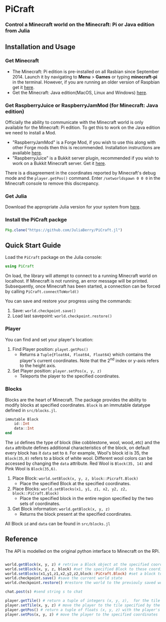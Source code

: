 # PiCraft

### Control a Minecraft world on the Minecraft: Pi or Java edition from Julia

## Installation and Usage

### Get Minecraft

- The Minecraft: Pi edition is pre-installed on all Rasbian since September 2014. Launch it by navigating to **Menu** > **Games** or typing **minecraft-pi** in the terminal. However, if you are running an older version of Raspbian get it [here](https://minecraft.net/en-us/edition/pi/).
- Get the Minecraft: Java edition(MacOS, Linux and Windows) [here](https://minecraft.net/en-us/download/alternative).

### Get RaspberryJuice or RaspberryJamMod (for Minecraft: Java edition)

Officially the ability to communicate with the Minecraft world is only available for the Minecraft: Pi edition. To get this to work on the Java edition we need to install a Mod.

- "RaspberryJamMod" is a Forge Mod, if you wish to use this along with other Forge mods then this is recommended. Installation instructions are available [here](http://www.instructables.com/id/Python-coding-for-Minecraft/).
- "RaspberryJuice" is a Bukkit server plugin, recommended if you wish to work on a Bukkit Minecraft server. Get it [here](https://dev.bukkit.org/projects/raspberryjuice).

There is a disagreement in the coordinates reported by Minecraft's debug mode and the `player.getPos()` command. Enter `/setworldspawn 0 0 0` in the Minecraft console to remove this discrepancy.

### Get Julia

Download the appropriate Julia version for your system from [here](https://julialang.org/downloads/).

### Install the PiCraft packge

```julia
Pkg.clone("https://github.com/JuliaBerry/PiCraft.jl")
```

## Quick Start Guide

Load the `PiCraft` package on the Julia console:
```julia
using PiCraft
```

On load, the library will attempt to connect to a running Minecraft world on localhost. If Minecraft is not running, an error message will be printed. Subsequently, once Minecraft has been started,  a connection can be forced by calling `PiCraft.connectToWorld()`

You can save and restore your progress using the commands:
1) Save: `world.checkpoint.save()`
2) Load last savepoint: `world.checkpoint.restore()`

### Player
You can find and set your player's location:
1) Find Player position: `playet.getPos()`
      * Returns a `Tuple{Float64, Float64, Float64}` which contains the player's current coordinates. Note that the 2<sup>nd</sup> index or y-axis refers to the height axis.
2) Set Player position: `player.setPos(x, y, z)`
      * Teleports the player to the specified coordinates.

### Blocks
Blocks are the heart of Minecraft. The package provides the ability to modify blocks at specified coordinates.
`Block` is an immutable datatype defined in `src/blocks.jl`.

```julia
immutable Block
    id::Int
    data::Int
end
```
The `id` defines the type of block (like cobblestone, wool, wood,.etc) and the `data` attribute defines additional characteristics of the block, on default every block has it `data` set to `0`. For example, Wool's block id is 35, the `Block(35,0)` refers to a block of white wool. Different wool colors can be accessed by changing the `data` attribute. Red Wool is `Block(35, 14)` and Pink Wool is `Block(35,6)`.

1) Place Block: `world.setBlock(x, y, z, block::Picraft.Block)`
    * Place the specified Block at the specified coordinates.
2) Place Blocks: `world.setBlocks(x1, y1, z1, x2, y2, z2, block::PiCraft.Block)`
    * Place the specified block in the entire region specified by the two sets of coordinates.
3) Get Block information: `world.getBlock(x, y, z)`
    * Returns the block present at the specified coordinates.

All Block `id` and `data` can be found in `src/blocks.jl`
 
 ## Reference

The API is modelled on the original python interface to Minecraft on the RPi. 

```julia

world.getBlock(x, y, z) # retrive a Block object at the specified coordinates
world.setBlock(x, y, z, block) #set the specified Block to these coordinates
world.setBlocks(x1,y1,z1,x2,y2,z2,block::PiCraft.Block) #set a block to an entire region
world.checkpoint.save() #save the current world state
world.checkpoint.restore() #restore the world to the previouly saved world state

chat.post(s) #send string s to chat

player.getTile() # return a tuple of integers (x, y, z),  for the tile on which the player is placed
player.setTile(x, y, z) # move the player to the tile specified by the integer coordinates
player.getPos() # return a tuple of floats (x, y, z) with the player's position
player.setPos(x, y, z) # move the player to the specified coordinates

```
